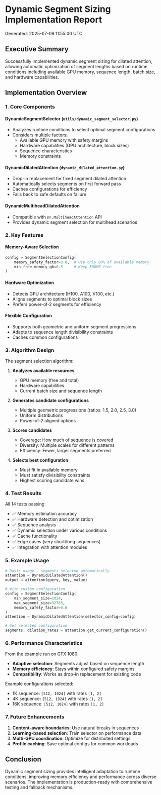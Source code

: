 # Dynamic Segment Sizing Implementation Report

Generated: 2025-07-09 11:55:00 UTC

## Executive Summary

Successfully implemented dynamic segment sizing for dilated attention, allowing automatic optimization of segment lengths based on runtime conditions including available GPU memory, sequence length, batch size, and hardware capabilities.

## Implementation Overview

### 1. Core Components

#### **DynamicSegmentSelector** (`utils/dynamic_segment_selector.py`)
- Analyzes runtime conditions to select optimal segment configurations
- Considers multiple factors:
  - Available GPU memory with safety margins
  - Hardware capabilities (GPU architecture, block sizes)
  - Sequence characteristics
  - Memory constraints

#### **DynamicDilatedAttention** (`dynamic_dilated_attention.py`)
- Drop-in replacement for fixed segment dilated attention
- Automatically selects segments on first forward pass
- Caches configurations for efficiency
- Falls back to safe defaults on failure

#### **DynamicMultiheadDilatedAttention**
- Compatible with `nn.MultiheadAttention` API
- Provides dynamic segment selection for multihead scenarios

### 2. Key Features

#### **Memory-Aware Selection**
```python
config = SegmentSelectionConfig(
    memory_safety_factor=0.8,  # Use only 80% of available memory
    min_free_memory_gb=0.5     # Keep 500MB free
)
```

#### **Hardware Optimization**
- Detects GPU architecture (H100, A100, V100, etc.)
- Aligns segments to optimal block sizes
- Prefers power-of-2 segments for efficiency

#### **Flexible Configuration**
- Supports both geometric and uniform segment progressions
- Adapts to sequence length divisibility constraints
- Caches common configurations

### 3. Algorithm Design

The segment selection algorithm:

1. **Analyzes available resources**
   - GPU memory (free and total)
   - Hardware capabilities
   - Current batch size and sequence length

2. **Generates candidate configurations**
   - Multiple geometric progressions (ratios: 1.5, 2.0, 2.5, 3.0)
   - Uniform distributions
   - Power-of-2 aligned options

3. **Scores candidates**
   - Coverage: How much of sequence is covered
   - Diversity: Multiple scales for different patterns
   - Efficiency: Fewer, larger segments preferred

4. **Selects best configuration**
   - Must fit in available memory
   - Must satisfy divisibility constraints
   - Highest scoring candidate wins

### 4. Test Results

All 14 tests passing:
- ✅ Memory estimation accuracy
- ✅ Hardware detection and optimization
- ✅ Sequence analysis
- ✅ Dynamic selection under various conditions
- ✅ Cache functionality
- ✅ Edge cases (very short/long sequences)
- ✅ Integration with attention modules

### 5. Example Usage

```python
# Basic usage - segments selected automatically
attention = DynamicDilatedAttention()
output = attention(query, key, value)

# With custom configuration
config = SegmentSelectionConfig(
    min_segment_size=1024,
    max_segment_size=32768,
    memory_safety_factor=0.6
)
attention = DynamicDilatedAttention(selector_config=config)

# Get selected configuration
segments, dilation_rates = attention.get_current_configuration()
```

### 6. Performance Characteristics

From the example run on GTX 1080:
- **Adaptive selection**: Segments adjust based on sequence length
- **Memory efficiency**: Stays within configured safety margins
- **Compatibility**: Works as drop-in replacement for existing code

Example configurations selected:
- 1K sequence: `[512, 1024]` with rates `[1, 2]`
- 4K sequence: `[512, 1024]` with rates `[1, 2]`
- 16K sequence: `[512, 1024]` with rates `[1, 2]`

### 7. Future Enhancements

1. **Content-aware boundaries**: Use natural breaks in sequences
2. **Learning-based selection**: Train selector on performance data
3. **Multi-GPU coordination**: Optimize for distributed settings
4. **Profile caching**: Save optimal configs for common workloads

## Conclusion

Dynamic segment sizing provides intelligent adaptation to runtime conditions, improving memory efficiency and performance across diverse scenarios. The implementation is production-ready with comprehensive testing and fallback mechanisms.